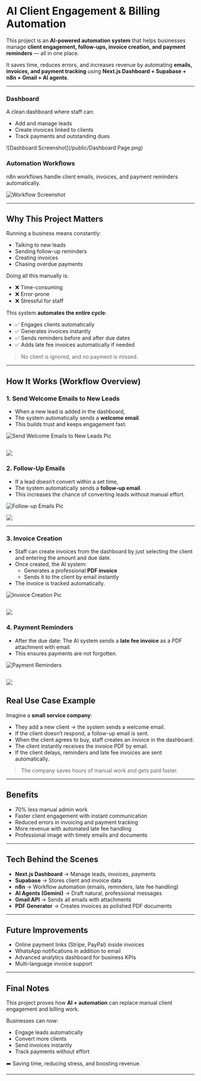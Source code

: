 # AI Client Engagement & Billing Automation

This project is an **AI-powered automation system** that helps businesses manage **client engagement, follow-ups, invoice creation, and payment reminders** — all in one place.  

It saves time, reduces errors, and increases revenue by automating **emails, invoices, and payment tracking** using **Next.js Dashboard + Supabase + n8n + Gmail + AI agents**.

---

### Dashboard
A clean dashboard where staff can:
- Add and manage leads
- Create invoices linked to clients
- Track payments and outstanding dues

![Dashboard Screenshot](/public/Dashboard Page.png)

### Automation Workflows
n8n workflows handle client emails, invoices, and payment reminders automatically.

![Workflow Screenshot](/public/AI%20Invoive%20and%20Payment%20Automation.PNG)

---

## Why This Project Matters

Running a business means constantly:
- Talking to new leads
- Sending follow-up reminders
- Creating invoices
- Chasing overdue payments

Doing all this manually is:
- ❌ Time-consuming  
- ❌ Error-prone  
- ❌ Stressful for staff  

This system **automates the entire cycle**:
- ✅ Engages clients automatically  
- ✅ Generates invoices instantly  
- ✅ Sends reminders before and after due dates  
- ✅ Adds late fee invoices automatically if needed  

> No client is ignored, and no payment is missed.  

---

## How It Works (Workflow Overview)

### 1. Send Welcome Emails to New Leads
- When a new lead is added in the dashboard,  
- The system automatically sends a **welcome email**.  
- This builds trust and keeps engagement fast.  

![Send Welcome Emails to New Leads Pic](/public/Send%20Email%20to%20Lead.PNG)

![](/public//Leads%20Management%20Page.png)
---

### 2. Follow-Up Emails
- If a lead doesn’t convert within a set time,  
- The system automatically sends a **follow-up email**.  
- This increases the chance of converting leads without manual effort.  

![Follow-up Emails Pic](/public/Follows%20Up%20Email.PNG)

![](/public/Email%20Campaign%20Page.png)

---

### 3. Invoice Creation
- Staff can create invoices from the dashboard by just selecting the client and entering the amount and due date.  
- Once created, the AI system:  
  - Generates a professional **PDF invoice**  
  - Sends it to the client by email instantly  
- The invoice is tracked automatically.  

![Invoice Creation Pic](/public/Invoice%20Flow.PNG)

![](/public//Invoice%20Management%20Page.png)
---

### 4. Payment Reminders
  
- After the due date: The AI system sends a **late fee invoice** as a PDF attachment with email.  
- This ensures payments are not forgotten.  

![Payment Reminders](/public/Invoice%20Reminder%20After%20Due%20Date.PNG)

![](/public/Transaction%20History%20Page.png)
---

## Real Use Case Example

Imagine a **small service company**:  
- They add a new client → the system sends a welcome email.  
- If the client doesn’t respond, a follow-up email is sent.  
- When the client agrees to buy, staff creates an invoice in the dashboard.  
- The client instantly receives the invoice PDF by email.  
- If the client delays, reminders and late fee invoices are sent automatically.  

> The company saves hours of manual work and gets paid faster.  

---

## Benefits

- 70% less manual admin work  
- Faster client engagement with instant communication  
- Reduced errors in invoicing and payment tracking  
- More revenue with automated late fee handling  
- Professional image with timely emails and documents  

---

## Tech Behind the Scenes

- **Next.js Dashboard** → Manage leads, invoices, payments  
- **Supabase** → Stores client and invoice data  
- **n8n** → Workflow automation (emails, reminders, late fee handling)  
- **AI Agents (Gemini)** → Draft natural, professional messages  
- **Gmail API** → Sends all emails with attachments  
- **PDF Generator** → Creates invoices as polished PDF documents  

---

## Future Improvements

- Online payment links (Stripe, PayPal) inside invoices  
- WhatsApp notifications in addition to email  
- Advanced analytics dashboard for business KPIs  
- Multi-language invoice support  

---

## Final Notes

This project proves how **AI + automation** can replace manual client engagement and billing work.  

Businesses can now:  
- Engage leads automatically  
- Convert more clients  
- Send invoices instantly  
- Track payments without effort  

➡️ Saving time, reducing stress, and boosting revenue.  

---
